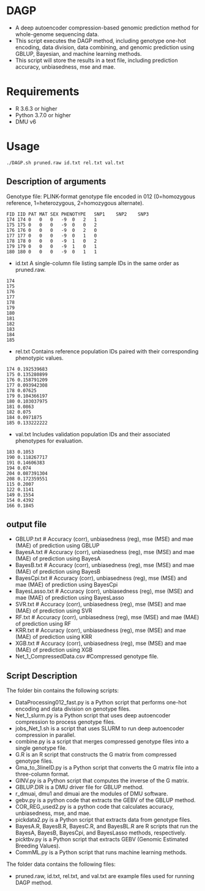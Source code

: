 # DAGP
* A deep autoencoder compression-based genomic prediction method for whole-genome sequencing data.
* This script executes the DAGP method, including genotype one-hot encoding, data division, data combining, and genomic prediction using GBLUP, Bayesian, and machine learning methods.
* This script will store the results in a text file, including prediction accuracy, unbiasedness, mse and mae.

# Requirements
* R 3.6.3 or higher
* Python 3.7.0 or higher
* DMU v6

# Usage
```
./DAGP.sh pruned.raw id.txt rel.txt val.txt
```
## Description of arguments
Genotype file: PLINK-format genotype file encoded in 012 (0=homozygous reference, 1=heterozygous, 2=homozygous alternate).
```
FID	IID	PAT	MAT	SEX	PHENOTYPE	SNP1	SNP2	SNP3
174	174	0	0	0	-9	0	2	1
175	175	0	0	0	-9	0	0	2
176	176	0	0	0	-9	0	2	0
177	177	0	0	0	-9	0	1	0
178	178	0	0	0	-9	1	0	2
179	179	0	0	0	-9	1	0	1
180	180	0	0	0	-9	0	1	1
```
* id.txt
A single-column file listing sample IDs in the same order as pruned.raw.
```
174
175
176
177
178
179
180
181
182
183
184
185
```
* rel.txt
Contains reference population IDs paired with their corresponding phenotypic values.
```
174 0.192539683
175 0.135280899
176 0.158791209
177 0.093942308
178 0.07625
179 0.104366197
180 0.103037975
181 0.0863
182 0.075
184 0.0971875
185 0.133222222
```
* val.txt
Includes validation population IDs and their associated phenotypes for evaluation.
```
183 0.1053
190 0.118267717
191 0.14606383
194 0.074
204 0.087391304
208 0.172359551
115 0.2007
122 0.1141
149 0.1554
154 0.4392
166 0.1845
```
## output file
* GBLUP.txt       # Accuracy (corr), unbiasedness (reg), mse (MSE) and mae (MAE) of prediction using GBLUP
* BayesA.txt      # Accuracy (corr), unbiasedness (reg), mse (MSE) and mae (MAE) of prediction using BayesA
* BayesB.txt      # Accuracy (corr), unbiasedness (reg), mse (MSE) and mae (MAE) of prediction using BayesB
* BayesCpi.txt    # Accuracy (corr), unbiasedness (reg), mse (MSE) and mae (MAE) of prediction using BayesCpi
* BayesLasso.txt  # Accuracy (corr), unbiasedness (reg), mse (MSE) and mae (MAE) of prediction using BayesLasso
* SVR.txt         # Accuracy (corr), unbiasedness (reg), mse (MSE) and mae (MAE) of prediction using SVR
* RF.txt          # Accuracy (corr), unbiasedness (reg), mse (MSE) and mae (MAE) of prediction using RF
* KRR.txt         # Accuracy (corr), unbiasedness (reg), mse (MSE) and mae (MAE) of prediction using KRR
* XGB.txt         # Accuracy (corr), unbiasedness (reg), mse (MSE) and mae (MAE) of prediction using XGB
* Net_1_CompressedData.csv  #Compressed genotype file.
## Script Description
The folder bin contains the following scripts:
* DataProcessing012_fast.py is a Python script that performs one-hot encoding and data division on genotype files.
* Net_1_slurm.py is a Python script that uses deep autoencoder compression to process genotype files.
* jobs_Net_1.sh is a script that uses SLURM to run deep autoencoder compression in parallel.
* combine.py is a script that merges compressed genotype files into a single genotype file.
* G.R is an R script that constructs the G matrix from compressed genotype files.
* Gma_to_3lineID.py is a Python script that converts the G matrix file into a three-column format.
* GINV.py is a Python script that computes the inverse of the G matrix.
* GBLUP.DIR is a DMU driver file for GBLUP method.
* r_dmuai, dmu1 and dmuai are the modules of DMU software.
* gebv.py is a python code that extracts the GEBV of the GBLUP method.
* COR_REG_used2.py is a python code that calculates accuracy, unbiasedness, mse, and mae.
* pickdata2.py is a Python script that extracts data from genotype files.
* BayesA.R, BayesB.R, BayesC.R, and BayesBL.R are R scripts that run the BayesA, BayesB, BayesCpi, and BayesLasso methods, respectively.
* picktbv.py is a Python script that extracts GEBV (Genomic Estimated Breeding Values).
* CommML.py is a Python script that runs machine learning methods.

The folder data contains the following files:
* pruned.raw, id.txt, rel.txt, and val.txt are example files used for running DAGP method.

